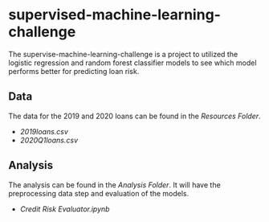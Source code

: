 # supervised-machine-learning-challenge

The supervise-machine-learning-challenge is a project to utilized the logistic regression and random forest classifier models to see which model performs better for predicting loan risk. 
## Data 
The data for the 2019 and 2020 loans can be found in the *Resources Folder*.
* *2019loans.csv*
* *2020Q1loans.csv*
## Analysis
The analysis can be found in the *Analysis Folder*. It will have the preprocessing data step and evaluation of the models. 
* *Credit Risk Evaluator.ipynb*


